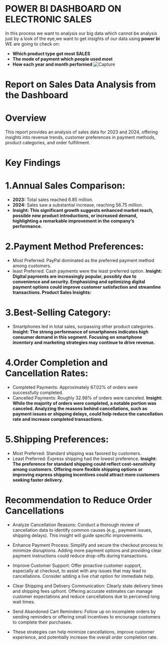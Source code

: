 # POWER BI DASHBOARD ON ELECTRONIC SALES 
In this process we want to analysis our big data which cannot be analysis just by a look of the eye,we want to get insights of our data using 
**power bi** 
WE are going to check on:
- **Which product type got most SALES**
- **The mode of payment which people used most**
- **How each year and month performed**
![Capture](https://github.com/user-attachments/assets/c4d329cb-968d-44bc-83d9-402b7c705952)
# Report on Sales Data Analysis from the Dashboard
# Overview
This report provides an analysis of sales data for 2023 and 2024, offering insights into revenue trends, customer preferences in payment methods, product categories, and order fulfillment.

# Key Findings
# 1.Annual Sales Comparison:

- **2023:** Total sales reached 6.85 million.
- **2024:** Sales saw a substantial increase, reaching 56.75 million.
- **Insight: This significant growth suggests enhanced market reach, possible new product introductions, or increased demand, highlighting a remarkable improvement in the company’s performance.**
# 2.Payment Method Preferences:
- Most Preferred: PayPal dominated as the preferred payment method among customers.
- least Preferred: Cash payments were the least preferred option.
**Insight: Digital payments are increasingly popular, possibly due to convenience and security. Emphasizing and optimizing digital payment options could improve customer satisfaction and streamline transactions.
Product Sales Insights:**

# 3.Best-Selling Category: 
- Smartphones led in total sales, surpassing other product categories.
**Insight: The strong performance of smartphones indicates high consumer demand in this segment. Focusing on smartphone inventory and marketing strategies may continue to drive revenue.**
# 4.Order Completion and Cancellation Rates:

- Completed Payments: Approximately 67.02% of orders were successfully completed.
- Cancelled Payments: Roughly 32.98% of orders were canceled.
**Insight: While the majority of orders were completed, a notable portion was canceled. Analyzing the reasons behind cancellations, such as payment issues or shipping delays, could help reduce the cancellation rate and increase completed transactions.**
# 5.Shipping Preferences:

- Most Preferred: Standard shipping was favored by customers.
- Least Preferred: Express shipping had the lowest preference.
**Insight: The preference for standard shipping could reflect cost-sensitivity among customers. Offering more flexible shipping options or improving express shipping incentives could attract more customers seeking faster delivery.**
# Recommendation to Reduce Order Cancellations
- Analyze Cancellation Reasons: Conduct a thorough review of cancellation data to identify common causes (e.g., payment issues, shipping delays). This insight will guide specific improvements.

- Enhance Payment Process: Simplify and secure the checkout process to minimize disruptions. Adding more payment options and providing clear payment instructions could reduce drop-offs during transactions.

- Improve Customer Support: Offer proactive customer support, especially at checkout, to assist with any issues that may lead to cancellations. Consider adding a live chat option for immediate help.

- Clear Shipping and Delivery Communication: Clearly state delivery times and shipping fees upfront. Offering accurate estimates can manage customer expectations and reduce cancellations due to perceived long wait times.

- Send Abandoned Cart Reminders: Follow up on incomplete orders by sending reminders or offering small incentives to encourage customers to complete their purchases.

- These strategies can help minimize cancellations, improve customer experience, and potentially increase the overall order completion rate.






 